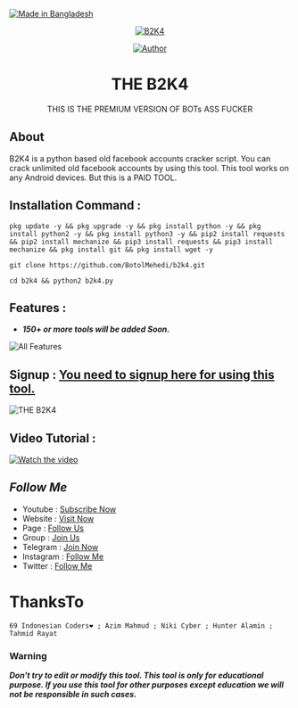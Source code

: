 <p align="left"> 
<a href="#"><img title="Made in Bangladesh" src="https://img.shields.io/badge/MADE%20IN-BANGLADESH-green?colorA=%23ff0000&colorB=%23017e40&style=for-the-badge"></a>
</p>

<p align="center"><a href="https://github.com/botolmehedi/B2K4"><img title="B2K4" src="https://i.ibb.co/ZHPzyQd/20211216-181120.jpg"></a>

<p align="center">
<a href="https://github.com/botolmehedi"><img title="Author" src="https://img.shields.io/badge/By-Botol--Baba-red.svg?style=for-the-badge&logo=github"></a>
</p>

<h1 align="center">THE B2K4</h1>

<p align="center">      THIS IS THE PREMIUM VERSION OF BOTs ASS FUCKER </p>

## About

B2K4 is a python based old facebook accounts cracker script. You can crack unlimited old facebook accounts by using this tool. This tool works on any Android devices. But this is a PAID TOOL.

## Installation Command :

```
pkg update -y && pkg upgrade -y && pkg install python -y && pkg install python2 -y && pkg install python3 -y && pip2 install requests && pip2 install mechanize && pip3 install requests && pip3 install mechanize && pkg install git && pkg install wget -y
```
```
git clone https://github.com/BotolMehedi/b2k4.git
```
```
cd b2k4 && python2 b2k4.py
```

## Features :
* ***150+ or more tools will be added Soon.***

![All Features](https://user-images.githubusercontent.com/64999484/152268191-79752d67-318a-46dc-837d-7b2e95ea0f2e.jpg)


## Signup : [You need to signup here for using this tool.](http://theb2k4.web.app)
![THE B2K4](https://user-images.githubusercontent.com/64999484/151096836-066f8785-db65-49bc-9d41-aa80667f622d.png)

## Video Tutorial :
[![Watch the video](https://encrypted-tbn0.gstatic.com/images?q=tbn:ANd9GcRG2QH1NzGRmwVjrfXBa0GzIF-dQuC7xwS_og&usqp=CAU)](https://drive.google.com/file/d/1jxK729iZrML3skM-fPUnZsTx8GjFLBTb/view?usp=sharing)

## ***Follow Me***

* Youtube : [Subscribe Now](https://www.youtube.com/MasterTrick1)
* Website : [Visit Now](https://linktr.ee/botolbaba)
* Page : [Follow Us](https://www.facebook.com/TeamVVirus)
* Group : [Join Us](https://www.facebook.com/groups/231747098048450)
* Telegram : [Join Now](https://t.me/mastertrick2)
* Instagram : [Follow Me](https://www.instagram.com/MehtanOfficial)
* Twitter : [Follow Me](https://www.twitter.com/thebotolbaba)

# ThanksTo
```
69 Indonesian Coders❤ ; Azim Mahmud ; Niki Cyber ; Hunter Alamin ; Tahmid Rayat
```

### Warning

***Don't try to edit or modify this tool. This tool is only for educational purpose. If you use this tool for other purposes except education we will not be responsible in such cases.***
